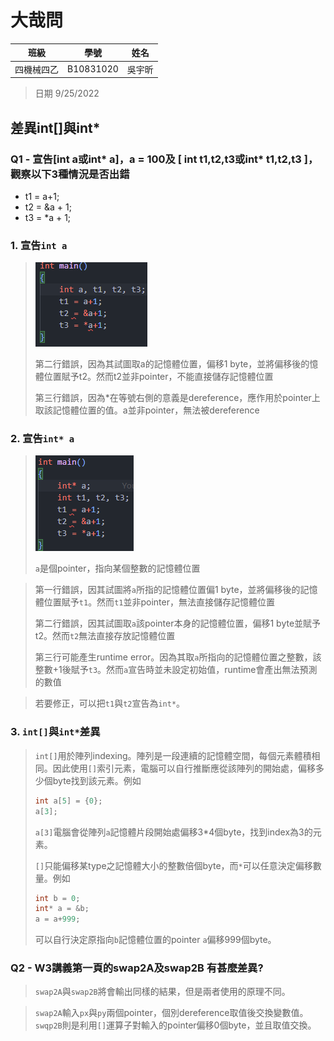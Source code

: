 # 大哉問

| 班級     |    學號   | 姓名    |
| :---:    |   :---:   | :---:  | 
| 四機械四乙| B10831020 | 吳宇昕  |
> 日期 9/25/2022

## 差異int[]與int*
### Q1 - 宣告[int a或int* a]，a = 100及 [ int t1,t2,t3或int* t1,t2,t3 ]，觀察以下3種情況是否出錯
* t1 = a+1;
* t2 = &a + 1;
* t3 = *a + 1;

### 1. 宣告```int a```

> ![test code and error](pictures/q1-1.png)
> 
> 第二行錯誤，因為其試圖取a的記憶體位置，偏移1 byte，並將偏移後的憶體位置賦予t2。然而t2並非pointer，不能直接儲存記憶體位置
>
> 第三行錯誤，因為*在等號右側的意義是dereference，應作用於pointer上取該記憶體位置的值。a並非pointer，無法被dereference

### 2. 宣告```int* a```
> ![test code and error](pictures/q1-2.png)
>
> ```a```是個pointer，指向某個整數的記憶體位置

> 第一行錯誤，因其試圖將```a```所指的記憶體位置偏1 byte，並將偏移後的記憶體位置賦予```t1```。然而```t1```並非pointer，無法直接儲存記憶體位置
> 
> 第二行錯誤，因其試圖取```a```該pointer本身的記憶體位置，偏移1 byte並賦予t2。然而```t2```無法直接存放記憶體位置
> 
> 第三行可能產生runtime error。因為其取```a```所指向的記憶體位置之整數，該整數+1後賦予```t3```。然而```a```宣告時並未設定初始值，runtime會產出無法預測的數值

> 若要修正，可以把```t1```與```t2```宣告為```int*```。

### 3. ```int[]```與```int*```差異
> ```int[]```用於陣列indexing。陣列是一段連續的記憶體空間，每個元素體積相同。因此使用```[]```索引元素，電腦可以自行推斷應從該陣列的開始處，偏移多少個byte找到該元素。例如
> ```c++
> int a[5] = {0};
> a[3];
> ```
> ```a[3]```電腦會從陣列```a```記憶體片段開始處偏移3*4個byte，找到index為3的元素。
>
> ```[]```只能偏移某type之記憶體大小的整數倍個byte，而```*```可以任意決定偏移數量。例如
> ```c++
> int b = 0;
> int* a = &b;
> a = a+999;
> ```
> 可以自行決定原指向```b```記憶體位置的pointer ```a```偏移999個byte。

### Q2 - W3講義第一頁的swap2A及swap2B 有甚麼差異?
> ```swap2A```與```swap2B```將會輸出同樣的結果，但是兩者使用的原理不同。

> ```swap2A```輸入```px```與```py```兩個pointer，個別dereference取值後交換變數值。```swqp2B```則是利用```[]```運算子對輸入的pointer偏移0個byte，並且取值交換。